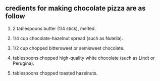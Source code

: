 ## credients for making chocolate pizza are as follow ##

1. 2 tablespoons butter (1/4 stick), melted.

2. 1/4 cup chocolate-hazelnut spread (such as Nutella).

3. 1/2 cup chopped bittersweet or semisweet chocolate.

4.  tablespoons chopped high-quality white chocolate (such as Lindt or Perugina).

5.  tablespoons chopped toasted hazelnuts.